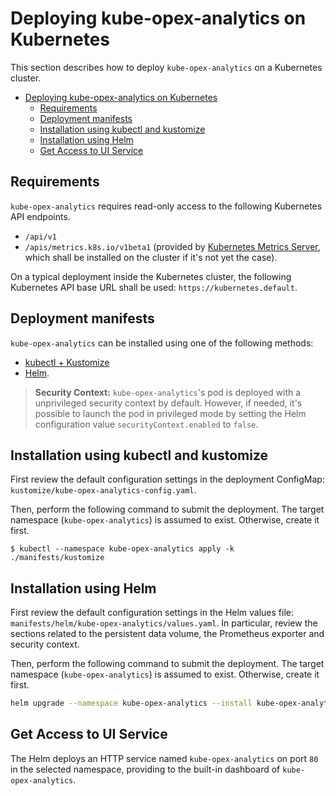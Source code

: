 # Deploying kube-opex-analytics on Kubernetes
This section describes how to deploy `kube-opex-analytics` on a Kubernetes cluster.

- [Deploying kube-opex-analytics on Kubernetes](#deploying-kube-opex-analytics-on-kubernetes)
  - [Requirements](#requirements)
  - [Deployment manifests](#deployment-manifests)
  - [Installation using kubectl and kustomize](#installation-using-kubectl-and-kustomize)
  - [Installation using Helm](#installation-using-helm)
  - [Get Access to UI Service](#get-access-to-ui-service)

## Requirements
`kube-opex-analytics` requires read-only access to the following Kubernetes API endpoints.

* `/api/v1`
* `/apis/metrics.k8s.io/v1beta1` (provided by [Kubernetes Metrics Server](https://github.com/kubernetes-sigs/metrics-server), which shall be installed on the cluster if it's not yet the case).

On a typical deployment inside the Kubernetes cluster, the following Kubernetes API base URL shall be used: `https://kubernetes.default`.

## Deployment manifests
`kube-opex-analytics` can be installed using one of the following methods:
* [kubectl + Kustomize](#installation-using-kubectl-and-kustomize) 
* [Helm](#installation-using-helm).

> **Security Context:**
> `kube-opex-analytics`'s pod is deployed with a unprivileged security context by default. However, if needed, it's possible to launch the pod in privileged mode by setting the Helm configuration value `securityContext.enabled` to `false`.

## Installation using kubectl and kustomize
First review the default configuration settings in the deployment ConfigMap: `kustomize/kube-opex-analytics-config.yaml`.

Then, perform the following command to submit the deployment.
The target namespace (`kube-opex-analytics`) is assumed to exist. Otherwise, create it first.

```
$ kubectl --namespace kube-opex-analytics apply -k ./manifests/kustomize
```

## Installation using Helm
First review the default configuration settings in the Helm values file: `manifests/helm/kube-opex-analytics/values.yaml`. In particular, review the sections related to the persistent data volume, the Prometheus exporter and security context.

Then, perform the following command to submit the deployment. 
The target namespace (`kube-opex-analytics`) is assumed to exist. Otherwise, create it first.

```bash
helm upgrade --namespace kube-opex-analytics --install kube-opex-analytics manifests/helm/kube-opex-analytics/
```

## Get Access to UI Service
The Helm deploys an HTTP service named `kube-opex-analytics` on port `80` in the selected namespace, providing to the built-in dashboard of `kube-opex-analytics`.
